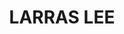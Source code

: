 ---
lastmod: '2025-04-06T06:05:20+00:00'
latitude: -33.007264
layout: suburb
longitude: 148.904531
postcode: '2866'
state: NSW
title: LARRAS LEE
url: /nsw/larras-lee/
---